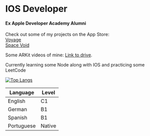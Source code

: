 # IOS Developer
#### Ex Apple Developer Academy Alumni

Check out some of my projects on the App Store:  
[Voyage](https://apps.apple.com/ua/app/voyage-plan/id1629997994)  
[Space Void](https://apps.apple.com/ua/app/space-void/id1588378806)  

Some ARKit videos of mine: [Link to drive](https://drive.google.com/drive/folders/1fnXfPsyyKyjCIl4GTnihEdp56Rk8rA1M?usp=share_link). 

Currently learning some Node along with IOS and practicing some LeetCode

[![Top Langs](https://github-readme-stats.vercel.app/api/top-langs/?username=HeitorKun&layout=compact)](https://github.com/anuraghazra/github-readme-stats)

| Language | Level |
| ------------- | ------------- |
| English | C1 |
| German | B1 |
| Spanish | B1 |
| Portuguese | Native |
